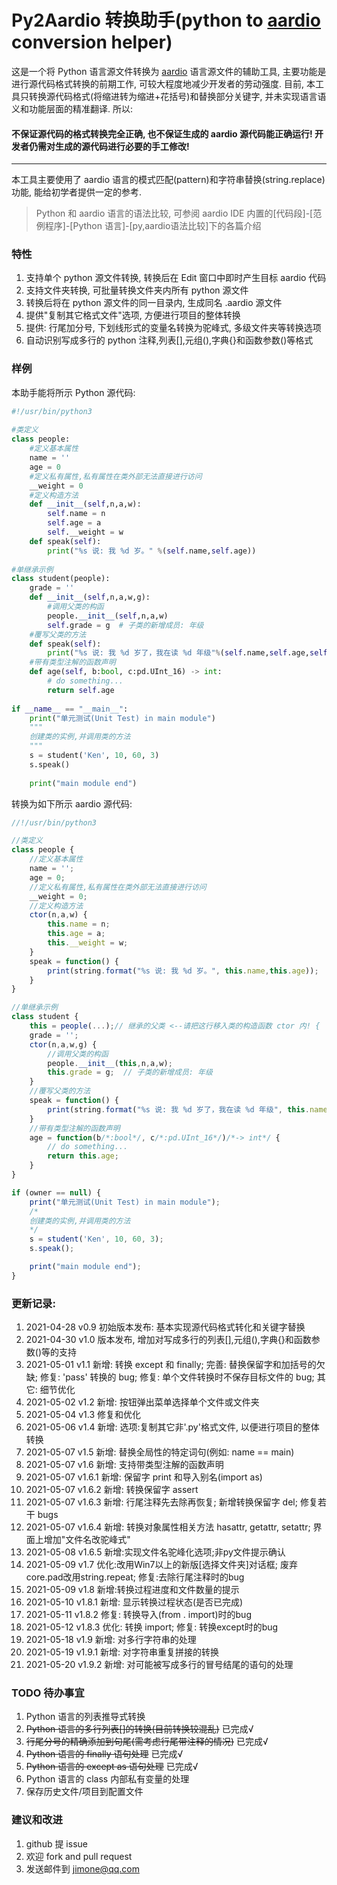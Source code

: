 # Py2Aardio 转换助手(python to [aardio](http://www.aardio.com) conversion helper)
这是一个将 Python 语言源文件转换为 [aardio](http://www.aardio.com) 语言源文件的辅助工具, 主要功能是进行源代码格式转换的前期工作, 可较大程度地减少开发者的劳动强度. 
目前, 本工具只转换源代码格式(将缩进转为缩进+花括号)和替换部分关键字, 并未实现语言语义和功能层面的精准翻译. 所以:
#### 不保证源代码的格式转换完全正确, 也不保证生成的 aardio 源代码能正确运行! 开发者仍需对生成的源代码进行必要的手工修改!
------
本工具主要使用了 aardio 语言的模式匹配(pattern)和字符串替换(string.replace)功能, 能给初学者提供一定的参考.
> Python 和 aardio 语言的语法比较, 可参阅 aardio IDE 内置的[代码段]-[范例程序]-[Python 语言]-[py,aardio语法比较]下的各篇介绍
    
### 特性
1. 支持单个 python 源文件转换, 转换后在 Edit 窗口中即时产生目标 aardio 代码
2. 支持文件夹转换, 可批量转换文件夹内所有 python 源文件
3. 转换后将在 python 源文件的同一目录内, 生成同名 .aardio 源文件
4. 提供"复制其它格式文件"选项, 方便进行项目的整体转换 
5. 提供: 行尾加分号, 下划线形式的变量名转换为驼峰式, 多级文件夹等转换选项
6. 自动识别写成多行的 python 注释,列表[],元组(),字典{}和函数参数()等格式

### 样例
本助手能将所示 Python 源代码:
```python
#!/usr/bin/python3
 
#类定义
class people:
    #定义基本属性
    name = ''
    age = 0
    #定义私有属性,私有属性在类外部无法直接进行访问
    __weight = 0
    #定义构造方法
    def __init__(self,n,a,w):
        self.name = n
        self.age = a
        self.__weight = w
    def speak(self):
        print("%s 说: 我 %d 岁。" %(self.name,self.age))
 
#单继承示例
class student(people):
    grade = ''
    def __init__(self,n,a,w,g):
        #调用父类的构函
        people.__init__(self,n,a,w)
        self.grade = g  # 子类的新增成员: 年级
    #覆写父类的方法
    def speak(self):
        print("%s 说: 我 %d 岁了，我在读 %d 年级"%(self.name,self.age,self.grade))
    #带有类型注解的函数声明
    def age(self, b:bool, c:pd.UInt_16) -> int:
        # do something...
        return self.age
        
if __name__ == "__main__":
    print("单元测试(Unit Test) in main module")
    """
    创建类的实例,并调用类的方法
    """
    s = student('Ken', 10, 60, 3)
    s.speak()
    
    print("main module end")
```
转换为如下所示 aardio 源代码:
```js
//!/usr/bin/python3

//类定义
class people {
    //定义基本属性
    name = '';
    age = 0;
    //定义私有属性,私有属性在类外部无法直接进行访问
    __weight = 0;
    //定义构造方法
    ctor(n,a,w) {
        this.name = n;
        this.age = a;
        this.__weight = w;
    }
    speak = function() {
        print(string.format("%s 说: 我 %d 岁。", this.name,this.age));
    }
}

//单继承示例
class student {
    this = people(...);// 继承的父类 <--请把这行移入类的构造函数 ctor 内! {
    grade = '';
    ctor(n,a,w,g) {
        //调用父类的构函
        people.__init__(this,n,a,w);
        this.grade = g;  // 子类的新增成员: 年级
    }
    //覆写父类的方法
    speak = function() {
        print(string.format("%s 说: 我 %d 岁了，我在读 %d 年级", this.name,this.age,this.grade));
    }
    //带有类型注解的函数声明
    age = function(b/*:bool*/, c/*:pd.UInt_16*/)/*-> int*/ {
        // do something...
        return this.age;
    }
}

if (owner == null) {
    print("单元测试(Unit Test) in main module");
    /*
    创建类的实例,并调用类的方法
    */
    s = student('Ken', 10, 60, 3);
    s.speak();

    print("main module end");
}
```

### 更新记录:
1. 2021-04-28 v0.9  初始版本发布: 基本实现源代码格式转化和关键字替换
2. 2021-04-30 v1.0  版本发布, 增加对写成多行的列表[],元组(),字典{}和函数参数()等的支持
3. 2021-05-01 v1.1  新增: 转换 except 和 finally;
                    完善: 替换保留字和加括号的欠缺;
                    修复: 'pass' 转换的 bug; 
                    修复: 单个文件转换时不保存目标文件的 bug;
                    其它: 细节优化
4. 2021-05-02 v1.2  新增: 按钮弹出菜单选择单个文件或文件夹
5. 2021-05-04 v1.3  修复和优化
6. 2021-05-06 v1.4  新增: 选项:复制其它非'.py'格式文件, 以便进行项目的整体转换
7. 2021-05-07 v1.5  新增: 替换全局性的特定词句(例如: name == main)
8. 2021-05-07 v1.6  新增: 支持带类型注解的函数声明
9. 2021-05-07 v1.6.1 新增: 保留字 print 和导入别名(import as)
10. 2021-05-07 v1.6.2 新增: 转换保留字 assert
11. 2021-05-07 v1.6.3 新增: 行尾注释先去除再恢复; 新增转换保留字 del; 修复若干 bugs
12. 2021-05-07 v1.6.4 新增: 转换对象属性相关方法 hasattr, getattr, setattr; 界面上增加"文件名改驼峰式"
13. 2021-05-08 v1.6.5 新增:实现文件名驼峰化选项;非py文件提示确认
14. 2021-05-09 v1.7 优化:改用Win7以上的新版[选择文件夹]对话框; 废弃core.pad改用string.repeat; 修复:去除行尾注释时的bug
15. 2021-05-09 v1.8 新增:转换过程进度和文件数量的提示
16. 2021-05-10 v1.8.1 新增: 显示转换过程状态(是否已完成)
17. 2021-05-11 v1.8.2 修复: 转换导入(from . import)时的bug
18. 2021-05-12 v1.8.3 优化: 转换 import; 修复: 转换except时的bug
19. 2021-05-18 v1.9 新增: 对多行字符串的处理
20. 2021-05-19 v1.9.1 新增: 对字符串重复拼接的转换
21. 2021-05-20 v1.9.2 新增: 对可能被写成多行的冒号结尾的语句的处理

### TODO 待办事宜
1. Python 语言的列表推导式转换
2. ~~Python 语言的多行列表[]的转换(目前转换较混乱)~~ 已完成√
3. ~~行尾分号的精确添加到句尾(需考虑行尾带注释的情况)~~ 已完成√
4. ~~Python 语言的 finally 语句处理~~ 已完成√
5. ~~Python 语言的 except as 语句处理~~ 已完成√
6. Python 语言的 class 内部私有变量的处理
7. 保存历史文件/项目到配置文件

### 建议和改进
1. github 提 issue
2. 欢迎 fork and pull request
3. 发送邮件到 jimone@qq.com




